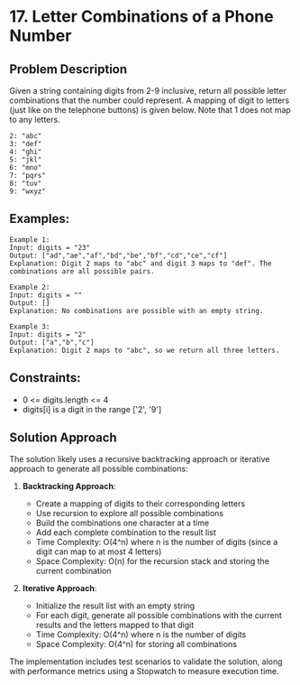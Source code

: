 # 17. Letter Combinations of a Phone Number

## Problem Description
Given a string containing digits from 2-9 inclusive, return all possible letter combinations that the number could represent. A mapping of digit to letters (just like on the telephone buttons) is given below. Note that 1 does not map to any letters.

```
2: "abc"
3: "def"
4: "ghi"
5: "jkl"
6: "mno"
7: "pqrs"
8: "tuv"
9: "wxyz"
```

## Examples:
```
Example 1:
Input: digits = "23"
Output: ["ad","ae","af","bd","be","bf","cd","ce","cf"]
Explanation: Digit 2 maps to "abc" and digit 3 maps to "def". The combinations are all possible pairs.

Example 2:
Input: digits = ""
Output: []
Explanation: No combinations are possible with an empty string.

Example 3:
Input: digits = "2"
Output: ["a","b","c"]
Explanation: Digit 2 maps to "abc", so we return all three letters.
```

## Constraints:
- 0 <= digits.length <= 4
- digits[i] is a digit in the range ['2', '9']

## Solution Approach
The solution likely uses a recursive backtracking approach or iterative approach to generate all possible combinations:

1. **Backtracking Approach**:
   - Create a mapping of digits to their corresponding letters
   - Use recursion to explore all possible combinations
   - Build the combinations one character at a time
   - Add each complete combination to the result list
   - Time Complexity: O(4^n) where n is the number of digits (since a digit can map to at most 4 letters)
   - Space Complexity: O(n) for the recursion stack and storing the current combination

2. **Iterative Approach**:
   - Initialize the result list with an empty string
   - For each digit, generate all possible combinations with the current results and the letters mapped to that digit
   - Time Complexity: O(4^n) where n is the number of digits
   - Space Complexity: O(4^n) for storing all combinations

The implementation includes test scenarios to validate the solution, along with performance metrics using a Stopwatch to measure execution time.
